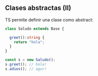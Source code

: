 ## Clases abstractas (II)

TS permite definir una clase como abstract:

```ts
class Saludo extends Base {

  greet():string {
    return "hola";
  }
}

const s = new Saludo();
s.greet(); // hola!
s.adios(); // agur!

```


